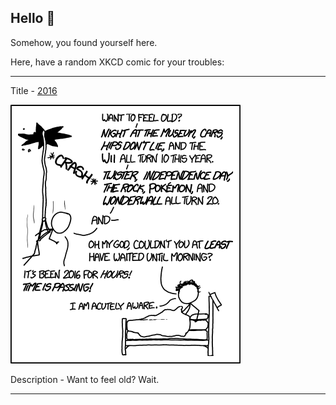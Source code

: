 ## Hello 👀

Somehow, you found yourself here.

Here, have a random XKCD comic for your troubles:

-----------------------------------

Title - [2016](https://xkcd.com/1624)

![2016](./random_comic.png)

Description - Want to feel old? Wait.

-----------------------------------